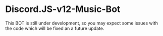# Discord.JS-v12-Music-Bot

This BOT is still under development, so you may expect some issues with the code which will be fixed an a future update.
 
